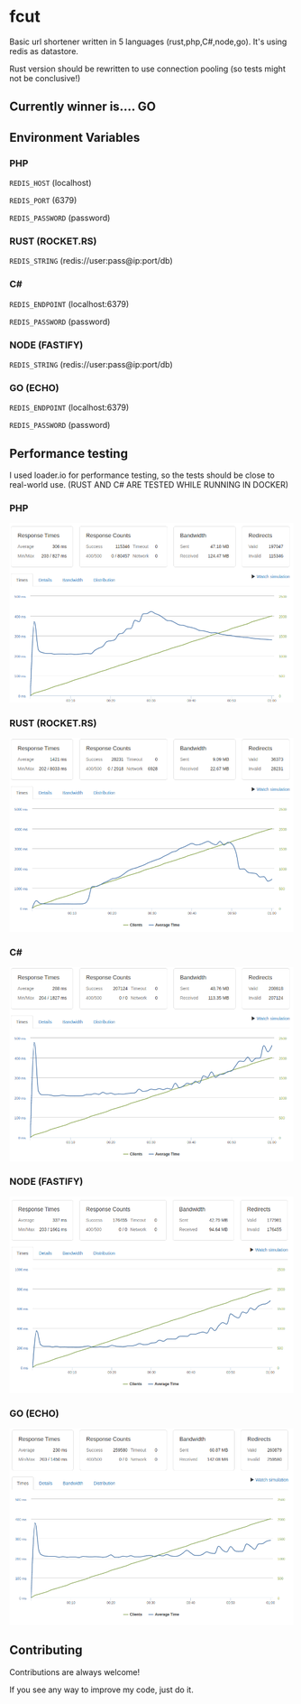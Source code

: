 
# fcut
Basic url shortener written in 5 languages (rust,php,C#,node,go). 
It's using redis as datastore.

Rust version should be rewritten to use connection pooling 
(so tests might not be conclusive!)

## Currently winner is.... GO


## Environment Variables
### PHP
`REDIS_HOST` (localhost)

`REDIS_PORT` (6379)

`REDIS_PASSWORD` (password)

### RUST (ROCKET.RS)
`REDIS_STRING` (redis://user:pass@ip:port/db)

### C#
`REDIS_ENDPOINT` (localhost:6379)

`REDIS_PASSWORD` (password)

### NODE (FASTIFY)
`REDIS_STRING` (redis://user:pass@ip:port/db)

### GO (ECHO)
`REDIS_ENDPOINT` (localhost:6379)

`REDIS_PASSWORD` (password)

## Performance testing

I used loader.io for performance testing, 
so the tests should be close to real-world use.
(RUST AND C# ARE TESTED WHILE RUNNING IN DOCKER)

### PHP
![PHP](https://github.com/filipton/fcut/blob/main/tests/php.png?raw=true)

### RUST (ROCKET.RS)
![RUST](https://github.com/filipton/fcut/blob/main/tests/rust.png?raw=true)

### C#
![DOTNET](https://github.com/filipton/fcut/blob/main/tests/dotnet.png?raw=true)

### NODE (FASTIFY)
![NODE](https://github.com/filipton/fcut/blob/main/tests/nodefastify.png?raw=true)

### GO (ECHO)
![GO](https://github.com/filipton/fcut/blob/main/tests/go.png?raw=true)

## Contributing

Contributions are always welcome!

If you see any way to improve my code, just do it.